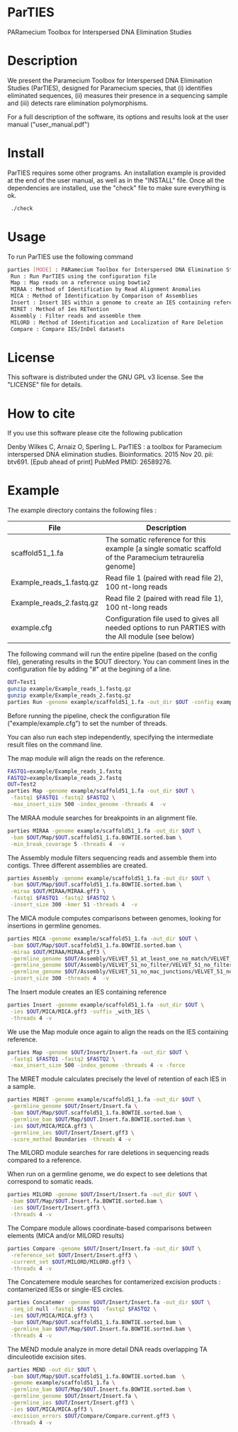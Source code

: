 # ParTIES
PARamecium Toolbox for Interspersed DNA Elimination Studies

# Description
We present the Paramecium Toolbox for Interspersed DNA Elimination Studies (ParTIES), designed for Paramecium species, 
that (i) identifies eliminated sequences, (ii) measures their presence in a sequencing sample and (iii) detects rare elimination polymorphisms.

For a full description of the software, its options and results look at the user manual ("user_manual.pdf")





# Install
ParTIES requires some other programs. An installation example is provided at the end of the user manual, as well as in the "INSTALL" file. 
Once all the dependencies are installed, use the "check" file to make sure everything is ok.
```bash
 ./check
```





# Usage
To run ParTIES use the following command
```bash
parties [MODE] : PARamecium Toolbox for Interspersed DNA Elimination Studies
 Run : Run ParTIES using the configuration file
 Map : Map reads on a reference using bowtie2
 MIRAA : Method of Identification by Read Alignment Anomalies
 MICA : Method of Identification by Comparison of Assemblies
 Insert : Insert IES within a genome to create an IES containing reference
 MIRET : Method of Ies RETention
 Assembly : Filter reads and assemble them
 MILORD : Method of Identification and Localization of Rare Deletion
 Compare : Compare IES/InDel datasets
```





# License
This software is distributed under the GNU GPL v3 license. See the "LICENSE" file for details.




# How to cite
If you use this software please cite the following publication

Denby Wilkes C, Arnaiz O, Sperling L. ParTIES : a toolbox for Paramecium interspersed DNA elimination studies. 
Bioinformatics. 2015 Nov 20. pii: btv691. [Epub ahead of print] PubMed PMID: 26589276.



# Example
The example directory contains the following files :

| File | Description |
| ----------- | ----------- |
| scaffold51_1.fa | The somatic reference for this example [a single somatic scaffold of the Paramecium tetraurelia genome] |
| Example_reads_1.fastq.gz | Read file 1 (paired with read file 2), 100 nt-long reads |
| Example_reads_2.fastq.gz | Read file 2 (paired with read file 1), 100 nt-long reads |
| example.cfg | Configuration file used to gives all needed options to run PARTIES with the All module (see below) |


The following command will run the entire pipeline (based on the config file), generating results in the $OUT  directory. You can comment lines in the configuration file by adding "#" at the begining of a line.


```bash
OUT=Test1
gunzip example/Example_reads_1.fastq.gz
gunzip example/Example_reads_2.fastq.gz
parties Run -genome example/scaffold51_1.fa -out_dir $OUT -config example/example.cfg
```

Before running the pipeline, check the configuration file ("example/example.cfg") to set the number of threads.

You can also run each step independently, specifying the intermediate result files on the command line.

The map module will align the reads on the reference.
```bash
FASTQ1=example/Example_reads_1.fastq
FASTQ2=example/Example_reads_2.fastq
OUT=Test2
parties Map -genome example/scaffold51_1.fa -out_dir $OUT \
 -fastq1 $FASTQ1 -fastq2 $FASTQ2 \
 -max_insert_size 500 -index_genome -threads 4  -v
```

The MIRAA module searches for breakpoints in an alignment file.
```bash
parties MIRAA -genome example/scaffold51_1.fa -out_dir $OUT \
 -bam $OUT/Map/$OUT.scaffold51_1.fa.BOWTIE.sorted.bam \
 -min_break_coverage 5 -threads 4  -v
```

The Assembly module filters sequencing reads and assemble them into contigs. Three different assemblies are created.
```bash
parties Assembly -genome example/scaffold51_1.fa -out_dir $OUT \
 -bam $OUT/Map/$OUT.scaffold51_1.fa.BOWTIE.sorted.bam \
 -miraa $OUT/MIRAA/MIRAA.gff3 \
 -fastq1 $FASTQ1 -fastq2 $FASTQ2 \
 -insert_size 300 -kmer 51 -threads 4  -v
```

The MICA module computes comparisons between genomes, looking for insertions in germline genomes.
```bash
parties MICA -genome example/scaffold51_1.fa -out_dir $OUT \
 -bam $OUT/Map/$OUT.scaffold51_1.fa.BOWTIE.sorted.bam \
 -miraa $OUT/MIRAA/MIRAA.gff3 \
 -germline_genome $OUT/Assembly/VELVET_51_at_least_one_no_match/VELVET_51_at_least_one_no_match_contigs.fa \
 -germline_genome $OUT/Assembly/VELVET_51_no_filter/VELVET_51_no_filter_contigs.fa \
 -germline_genome $OUT/Assembly/VELVET_51_no_mac_junctions/VELVET_51_no_mac_junctions_contigs.fa \
 -insert_size 300 -threads 4  -v
```


The Insert module creates an IES containing reference
```bash
parties Insert -genome example/scaffold51_1.fa -out_dir $OUT \
 -ies $OUT/MICA/MICA.gff3 -suffix _with_IES \
 -threads 4 -v 
```

We use the Map module once again to align the reads on the IES containing reference.
```bash
parties Map -genome $OUT/Insert/Insert.fa -out_dir $OUT \
 -fastq1 $FASTQ1 -fastq2 $FASTQ2 \
 -max_insert_size 500 -index_genome -threads 4 -v -force
```

The MIRET module calculates precisely the level of retention of each IES in a sample.
```bash
parties MIRET -genome example/scaffold51_1.fa -out_dir $OUT \
 -germline_genome $OUT/Insert/Insert.fa \
 -bam $OUT/Map/$OUT.scaffold51_1.fa.BOWTIE.sorted.bam \
 -germline_bam $OUT/Map/$OUT.Insert.fa.BOWTIE.sorted.bam \
 -ies $OUT/MICA/MICA.gff3 \
 -germline_ies $OUT/Insert/Insert.gff3 \
 -score_method Boundaries -threads 4 -v
```

The MILORD module searches for rare deletions in sequencing reads compared to a reference.

When run on a germline genome, we do expect to see deletions that correspond to somatic reads.
```bash
parties MILORD -genome $OUT/Insert/Insert.fa -out_dir $OUT \
 -bam $OUT/Map/$OUT.Insert.fa.BOWTIE.sorted.bam \
 -ies $OUT/Insert/Insert.gff3 \
 -threads 4 -v  
```

The Compare module allows coordinate-based comparisons between elements (MICA and/or MILORD results)
```bash
parties Compare -genome $OUT/Insert/Insert.fa -out_dir $OUT \
 -reference_set $OUT/Insert/Insert.gff3 \
 -current_set $OUT/MILORD/MILORD.gff3 \
 -threads 4 -v 
```


The Concatemere module searches for contamerized excision products : contamerized IESs or single-IES circles.
```bash
parties Concatemer -genome $OUT/Insert/Insert.fa -out_dir $OUT \
 -seq_id null -fastq1 $FASTQ1 -fastq2 $FASTQ2 \
 -ies $OUT/MICA/MICA.gff3 \
 -bam $OUT/Map/$OUT.scaffold51_1.fa.BOWTIE.sorted.bam \
 -germline_bam $OUT/Map/$OUT.Insert.fa.BOWTIE.sorted.bam \
 -threads 4 -v
```

The MEND module analyze in more detail DNA reads overlapping TA dinculeotide excision sites.
```bash
parties MEND -out_dir $OUT \
 -bam $OUT/Map/$OUT.scaffold51_1.fa.BOWTIE.sorted.bam  \
 -genome example/scaffold51_1.fa \
 -germline_bam $OUT/Map/$OUT.Insert.fa.BOWTIE.sorted.bam \
 -germline_genome $OUT/Insert/Insert.fa \
 -germline_ies $OUT/Insert/Insert.gff3 \
 -ies $OUT/MICA/MICA.gff3 \
 -excision_errors $OUT/Compare/Compare.current.gff3 \
 -threads 4 -v 
```
